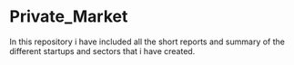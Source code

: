 # Private_Market
In this repository i have included all the short reports and summary of the different startups and sectors that i have created.
